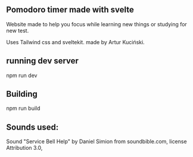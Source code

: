 ## Pomodoro timer made with svelte

Website made to help you focus while learning new things or studying for new test.

Uses Tailwind css and sveltekit.
made by Artur Kuciński.

## running dev server

npm run dev

## Building

npm run build

## Sounds used:

Sound "Service Bell Help" by Daniel Simion from soundbible.com, license Attribution 3.0, 
